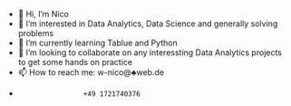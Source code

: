 - 👋 Hi, I’m Nico
- 👀 I’m interested in Data Analytics, Data Science and generally solving problems
- 🌱 I’m currently learning Tablue and Python
- 💞️ I’m looking to collaborate on any interessting Data Analytics projects to get some hands on practice
- 📫 How to reach me: w-nico@♣web.de
-                     +49 1721740376

<!---
NicoW1994/NicoW1994 is a ✨ special ✨ repository because its `README.md` (this file) appears on your GitHub profile.
You can click the Preview link to take a look at your changes.
--->
